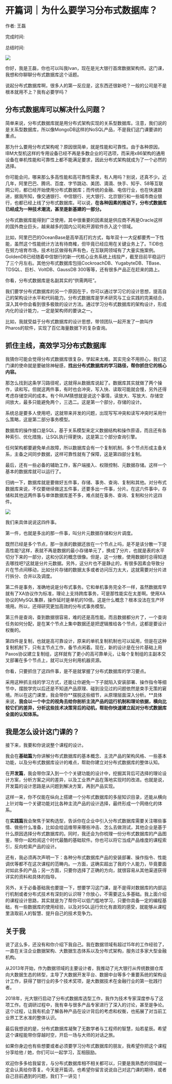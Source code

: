 # 开篇词｜为什么要学习分布式数据库？

作者: 王磊

完成时间:

总结时间:

![](<https://static001.geekbang.org/resource/image/28/2b/28a5f1408613afd4d10914f15af0742b.jpg>)

<audio><source src="https://static001.geekbang.org/resource/audio/e8/76/e8cb1c01217f696ef8a8bd1f00aedc76.mp3" type="audio/mpeg"></audio>

你好，我是王磊，你也可以叫我Ivan，现在是光大银行首席数据架构师。这门课，我想和你聊聊分布式数据库这个话题。

说起分布式数据库啊，很多人的第一反应是，这东西还很新吧？一般的公司是不是根本就用不上？我有必要学吗？

## 分布式数据库可以解决什么问题？

简单来说，分布式数据库就是用分布式架构实现的关系型数据库。注意，我们说的是关系型数据库，所以像MongoDB这样的NoSQL产品，不是我们这门课要讲的重点。

那为什么要用分布式架构呢？原因很简单，就是性能和可靠性。由于各种原因，IBM大型机这样的专用设备已经不再是多数企业的可选项，而采用x86架构的通用设备在单机性能和可靠性上都不能满足要求，因此分布式架构就成为了一个必然的选择。

你可能会问，哪来那么多高性能和高可靠性需求，有人用吗？别说，还真不少。近几年，阿里巴巴、腾讯、百度、字节跳动、美团、滴滴、快手、知乎、58等互联网公司，都已经开始使用分布式数据库；而传统的金融、电信行业，也在快速跟进，据我所知，像交通银行、中信银行、光大银行、北京银行和一些城市商业银行，也都已经上线了分布式数据库。可以说，**在各种因素的推动下，分布式数据库已经成为一种技术潮流，甚至是新基建的一部分。**

<!-- [[[read_end]]] -->

分布式数据库能得到广泛使用，其中很重要的因素就是供应商不再是Oracle这样的国外商业巨头，越来越多的国内公司和开源软件杀入这个领域。

比如，阿里巴巴的OceanBase是高举高打的方式，每年双十一大促都要秀一下性能，虽然这个性能统计方法有待商榷，但毕竟已经应用在关键业务上了。TiDB也在努力培育市场，技术社区做得有声有色，在互联网领域有了大量实施案例。GoldenDB已经随着中信银行的新一代核心业务系统上线投产，截至目前平稳运行了三个月左右。其他分布式数据库包括CockroachDB、YugabyteDB、TBase、TDSQL、巨杉、VoltDB、GaussDB 300等等，还有很多产品正在赶来的路上。

你看，分布式数据库是名副其实的“供需两旺”。

我们要学分布式数据库的另一个原因在于，你可以通过学习它的设计思想，提高自己的架构设计水平和代码能力。分布式数据库是学术研究与工业实践的完美结合，深入其中你会看到很多极致的设计方法。通过学习分布式数据库的架构设计，形成内化的设计能力，一定是架构师的要诀之一。

比如，我就受益于分布式数据库的设计思想，带领团队一起开发了一款叫作Pharos的软件，实现了百亿海量数据下的复杂查询。

## 抓住主线，高效学习分布式数据库

我猜你可能会觉得分布式数据库很复杂，学起来太难。其实完全不用担心，我们这门课的使命就是要破除神秘感，**找出分布式数据库的学习路径，帮你抓住它的核心内容。**

那怎么找到这条学习路径呢，这就得从数据库说起了。数据库其实就做了两个操作，读和写。但就这两件事，有时也会冲突，写入快、读取可能就会慢，另外还得考虑存储空间的成本。有个RUM猜想就是说这个事情，读放大、写放大、存储空间放大，最多只能避免两个，三选二。这是第一个部分，存储的设计。

系统总是要多人使用吧，这就带来并发的问题，出现写写冲突和读写冲突时采用什么策略，这是第二部分事务模型。

数据库的操作接口是SQL，基于关系模型来定义数据结构和操作原语，而且还有各种索引、优化措施，让SQL执行得更快，这是第三个部分查询引擎。

任何架构都要避免单点故障，所以数据库会有一个复制机制，多个节点形成主备关系，主备之间同步数据，这样可靠性就有了保障，这是第四部分复制。

最后，还有一些必备的辅助工作，客户端接入、权限控制、元数据存储。这样一个基本的数据库就可以运行了。

归纳一下，数据库就是要做好五件事，存储、事务、查询、复制和其他。对分布式数据库来说，不仅要继续做这五件事，还要多出一件事，分片。在这六件事中，存储和其他这两件事与单体数据库差不多，难点就在事务、查询、复制和分片这四件。

![](<https://static001.geekbang.org/resource/image/a7/dc/a7dd83b10559c0c8c696d12a813679dc.png?wh=2250*2260>)

我们来具体说说这四件事。

第一件，也就是多出的那一件事，叫分片元数据存储和分片调度。

既然已经是多个节点，那一张表的数据还放在一个节点上吗，是不是该分散一下提高性能?这样，表就不再是数据的最小存储单元了，换成了分片，也就是表的水平切分下来的一部分，这和分区的概念很像。但是，这一分散，使用数据时总得知道去哪找吧?这就是分片元数据。另外，这分片也不是静止的，有很多因素会导致分片在节点间移动，比如分片存储的数据太多或者访问压力太大，这就需要对分片进行拆分、合并以及调度。

第二件是事务，准确地说是分布式事务。它和单机事务完全不一样，虽然数据库早就有了XA协议作为标准，理论上支持跨库事务，可是那性能实在太差啊。使用XA协议的MySQL集群，操作延时是单机的10倍。这是什么概念？根本没法在生产环境用。所以，还得研究更加高效的分布式事务模型。

第三件是查询，查到数据很容易，难的还是高性能。而且数据都分片了，一个查询任务如何分配，是在某个节点上集中数据还是把逻辑推给各个节点，这都是要设计权衡的。

第四件是复制，也就是高可靠设计，原来的单机复制机制也可以延用，但是在这种复制机制下，只有主节点工作，备节点闲着。现在，新的设计是在分片基础上用Paxos协议建立复制组，这样就有了更小的高可靠单元，让每个复制组的主副本交叉部署在多个节点上，就可以充分利用机器资源。

你看，只要抓住了这四件事，是不是就掌握了分布式数据库的学习要点。

采用这种抓主线的学习方式，还能让你避免一下子就陷入安装部署、操作指令等细节中，摆脱学完以后还是不知道产品原理、碰到没见过的问题依然是束手无策的窘境。所以在这门课里，我会带你**摆脱这些细节，从原理层面深入分析。**具体来说，**我会以一个中立的视角去给你剖析主流产品的运行机制和理论依据，横向比较它们的差异，分析这些技术决策背后的动机，帮助你快速建立起对分布式数据库全面的认知体系。**

## 我是怎么设计这门课的？

接下来，我要和你说说整个课程的设计。

我会在**基础篇**为你讲解分布式数据库的基本概念、主流产品的架构风格、一些基本功能，以及分布式数据库设计的难点，帮助你建立对分布式数据库的整体认知。

在**开发篇**，我会带你深入到一个个关键功能的设计中，挖掘其背后可选择的理论设计方案，分析方案之间的差异，以及工业界产品在落地实现时的改进。也就是说，开发篇的设计思路是从问题到解决方案，再到产品实现。

这样一来，你不仅能在纵向上搭建一个分布式数据库的多层知识目录，还能从横向上针对每一个关键功能对比各种主流产品的设计选择，最终形成一个网络化的体系。

在**实践篇**我会聚焦于架构选型，告诉你在企业中引入分布式数据库需要关注哪些事情、做些什么准备，比如会给运维带来哪些冲击、怎么去做测试，其他企业是基于什么原因选择分布式数据库的。同时，我还会为你梳理一份分布式数据库的产品图鉴，带你一起检阅这个时代最酷的基础软件。你也可以将它当成产品维度的课程索引，反向检索产品的设计。

还有，我必须再次声明一下：各种分布式数据库产品的安装部署、操作指令、性能调优等都不在这次课程的范畴内。一方面，这确实超出了我的个人能力，毕竟要面对如此多的产品；另一方面，只要你选择了正确的方向，就很容易从其他渠道获得详实的资料和具体的指导。

另外，关于必备基础我也要提一下，想要学习这门课，是不是得对数据库的内部运行机制或者分布式技术有深刻的认识呀？你放心，不需要这么多基础。我上面介绍的课程设计思路，其实就是为了帮你可以低门槛地学习，只要你具备一定的编程基础，有一些数据库的使用经验，以及对SQL运行优化有直观的感受，就能够从课程里汲取前人的智慧、提升自己的技术竞争力。

## 关于我

说了这么多，还没有和你介绍下我自己。我在数据领域有超过15年的工作经验了，一直在关注企业数据架构、大数据生态体系以及分布式架构，服务过多家大型金融机构。

从2013年开始，作为数据领域的主要设计者，我推动了光大银行从传统数据仓库向大数据生态的转型，主导了大数据开发平台、数据中台等多个重要系统的架构设计工作，获得了银行业的多个技术奖项，是大数据技术在金融行业的第一批践行者。

2018年，光大银行启动了分布式数据库选型工作，我作为技术专家深度参与了这项工作。在调研过程中，我有幸与很多产品专家进行了深入的讨论，甚至是争论。这个过程，让我有机会了解各种产品在设计背后的考虑和权衡，也拓展了对当前工业界工艺水准的整体认识。

最后我想说的是，分布式数据库凝聚了无数学者与工程师的智慧，灿若星辰。希望这个课程能带你穿越时空，开启一场与大师的对话之旅。

如果你身边也有些想要或者必须要学习分布式数据库的朋友，我希望你把这个课程分享给他 / 她，你们可以一起学习，互相鼓励。

欢迎你多多给我留言，与分布式数据库相不相关都可以，只要是我熟悉的领域就一定会认真给你答复。今天是开篇词，也希望你留言说说自己对这门课的期待，或者自己目前遇到的问题，我们下一讲见！


